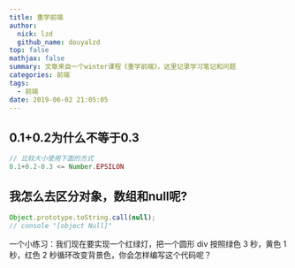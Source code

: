 ```yaml
---
title: 重学前端
author:
  nick: lzd
  github_name: douyalzd
top: false
mathjax: false
summary: 文章来自一个winter课程《重学前端》，这里记录学习笔记和问题
categories: 前端
tags:
  - 前端
date: 2019-06-02 21:05:05
---
```


## 0.1+0.2为什么不等于0.3
```javascript
// 比较大小使用下面的方式
0.1+0.2-0.3 <= Number.EPSILON
```


## 我怎么去区分对象，数组和null呢?
```javascript
Object.prototype.toString.call(null);
// console "[object Null]"
```

一个小练习：我们现在要实现一个红绿灯，把一个圆形 div 按照绿色 3 秒，黄色 1 秒，红色 2 秒循环改变背景色，你会怎样编写这个代码呢？